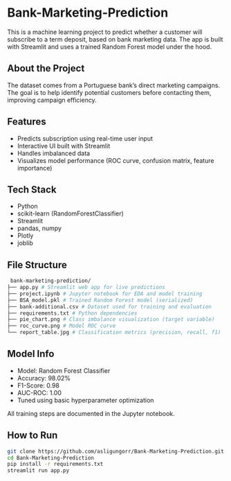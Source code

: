 # Bank-Marketing-Prediction
This is a machine learning project to predict whether a customer will subscribe to a term deposit, based on bank marketing data. The app is built with Streamlit and uses a trained Random Forest model under the hood.

## About the Project

The dataset comes from a Portuguese bank’s direct marketing campaigns. The goal is to help identify potential customers before contacting them, improving campaign efficiency.

## Features

- Predicts subscription using real-time user input
- Interactive UI built with Streamlit
- Handles imbalanced data
- Visualizes model performance (ROC curve, confusion matrix, feature importance)

## Tech Stack

- Python  
- scikit-learn (RandomForestClassifier)  
- Streamlit  
- pandas, numpy  
- Plotly  
- joblib

## File Structure
``` bash
 bank-marketing-prediction/
├── app.py # Streamlit web app for live predictions
├── project.ipynb # Jupyter notebook for EDA and model training
├── BSA_model.pkl # Trained Random Forest model (serialized)
├── bank-additional.csv # Dataset used for training and evaluation
├── requirements.txt # Python dependencies
├── pie_chart.png # Class imbalance visualization (target variable)
├── roc_curve.png # Model ROC curve
└── report_table.jpg # Classification metrics (precision, recall, f1) 
```
## Model Info

- Model: Random Forest Classifier  
- Accuracy: 98.02%  
- F1-Score: 0.98  
- AUC-ROC: 1.00  
- Tuned using basic hyperparameter optimization

All training steps are documented in the Jupyter notebook.

##  How to Run

```bash
git clone https://github.com/asligungorr/Bank-Marketing-Prediction.git
cd Bank-Marketing-Prediction
pip install -r requirements.txt
streamlit run app.py
```
